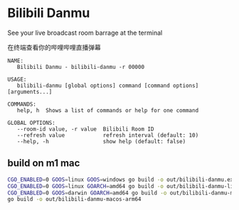 # Bilibili Danmu

See your live broadcast room barrage at the terminal

在终端查看你的哔哩哔哩直播弹幕

```
NAME:
   Bilibili Danmu - bilibili-danmu -r 00000

USAGE:
   bilibili-danmu [global options] command [command options] [arguments...]

COMMANDS:
   help, h  Shows a list of commands or help for one command

GLOBAL OPTIONS:
   --room-id value, -r value  Bilibili Room ID
   --refresh value            refresh interval (default: 10)
   --help, -h                 show help (default: false)
```

## build on m1 mac

```bash
CGO_ENABLED=0 GOOS=linux GOOS=windows go build -o out/bilibili-danmu.exe
CGO_ENABLED=0 GOOS=linux GOARCH=amd64 go build -o out/bilibili-danmu-linux-amd64
CGO_ENABLED=0 GOOS=darwin GOARCH=amd64 go build -o out/bilibili-danmu-macos-amd64
go build -o out/bilibili-danmu-macos-arm64
```
